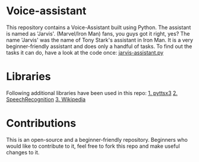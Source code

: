 # Voice-assistant
This repository contains a Voice-Assistant built using Python. The assistant is named as 'Jarvis'. (Marvel/Iron Man) fans, you guys got it right, yes?
The name 'Jarvis' was the name of Tony Stark's assistant in Iron Man.
It is a very beginner-friendly assistant and does only a handful of tasks.
To find out the tasks it can do, have a look at the code once:
[jarvis-assistant.py](https://github.com/haardikdharma10/voice-assistant/blob/master/SourceCode/jarvis-assistant.py)

# Libraries
Following additional libraries have been used in this repo:
[1. pyttsx3](https://pypi.org/project/pyttsx3/)
[2. SpeechRecognition](https://pypi.org/project/SpeechRecognition/)
[3. Wikipedia](https://pypi.org/project/wikipedia/)

# Contributions
This is an open-source and a beginner-friendly repository. Beginners who would like to contribute to it, feel free to fork this repo and make useful changes to it.  
